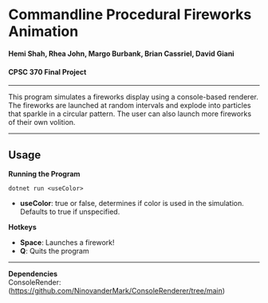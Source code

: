 # Commandline Procedural Fireworks Animation
**Hemi Shah, Rhea John, Margo Burbank, Brian Cassriel, David Giani**
#### CPSC 370 Final Project

---

This program simulates a fireworks display using a console-based renderer. 
The fireworks are launched at random intervals and explode into particles that sparkle in a circular pattern. 
The user can also launch more fireworks of their own volition.

---

## Usage

**Running the Program**
```
dotnet run <useColor>
```
- **useColor**: true or false, determines if color is used in the simulation. Defaults to true if unspecified.

**Hotkeys**
- **Space**: Launches a firework!
- **Q**: Quits the program

---

**Dependencies**  
ConsoleRender: (https://github.com/NinovanderMark/ConsoleRenderer/tree/main)
